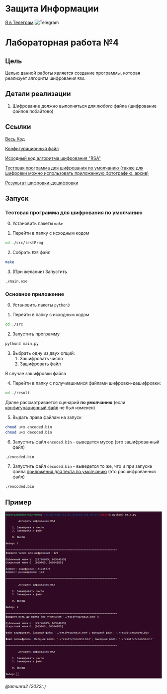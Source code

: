 # Защита Информации

 [Я в Телеграм](https://t.me/amunra2) <img src="https://img.icons8.com/external-tal-revivo-shadow-tal-revivo/344/external-telegram-is-a-cloud-based-instant-messaging-and-voice-over-ip-service-logo-shadow-tal-revivo.png" alt="Telegram" width=15>

# Лабораторная работа №4

## Цель

Целью данной работы является создание программы, которая реализует алгоритм шифрования `RSA`.

## Детали реализации

1. Шифрование должно выполняться для _любого_ файла (шифрование файлов побайтово)

## Ссылки

[Весь Код](./src)

[Конфигурационный файл](./src/config.py)

[Исходный код алгоритма шифрования "RSA"](./src/rsa.py)

[Тестовая программа для шифрования по умолчанию (также для шифровки можно использовать приложенную фотографию, архив)](./src/testProg/)

[Результат шифровки-дешифровки](./src/result/)


## Запуск

### Тестовая программа для шифрования по умолчанию

0. Установить пакеты `make`

1. Перейти в папку с исходным кодом
   
```bash
cd ./src/testProg
```

2. Собрать `EXE` файл
   
```bash
make
```

3. (При желании) Запустить

```bash
./main.exe
```


### Основное приложение

0. Установить пакеты `python3`

1. Перейти в папку с исходным кодом
   
```bash
cd ./src
```

2. Запустить программу
   
```bash
python3 main.py
```

3. Выбрать одну из двух опций:
   1. Зашифровать число
   2. Зашифровать файл

В случае зашифровки файла

4. Перейти в папку с получившимися файлами шифровки-дешифровки:

```bash
cd ./result
```

Далее рассматривается сценарий __по умолчанию__ (если [конфигурационный файл](./src/config.py) не был изменен)

5. Выдать права файлам на запуск
   
```bash
chmod u+x encoded.bin
chmod u+x decoded.bin
```

6. Запустить файл `encoded.bin` - выведется мусор (это зашифрованный файл)

```bash
./encoded.bin
```

7. Запустить файл `decoded.bin` - выведется то же, что и при запуске файла [приложения для теста по умолчанию](./src/testProg/) (это расшифрованный файл)

```bash
./encoded.bin
```


## Пример

<img src="./img/example.png"/>

_@amunra2 (2022г.)_
